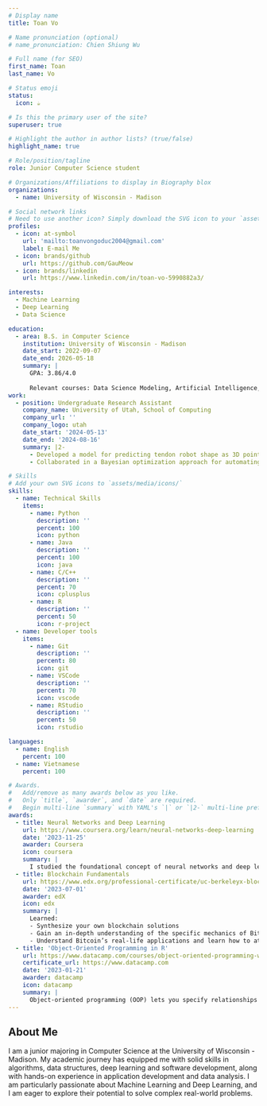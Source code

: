 ```yaml
---
# Display name
title: Toan Vo

# Name pronunciation (optional)
# name_pronunciation: Chien Shiung Wu

# Full name (for SEO)
first_name: Toan
last_name: Vo

# Status emoji
status:
  icon: ☕️

# Is this the primary user of the site?
superuser: true

# Highlight the author in author lists? (true/false)
highlight_name: true

# Role/position/tagline
role: Junior Computer Science student

# Organizations/Affiliations to display in Biography blox
organizations:
  - name: University of Wisconsin - Madison

# Social network links
# Need to use another icon? Simply download the SVG icon to your `assets/media/icons/` folder.
profiles:
  - icon: at-symbol
    url: 'mailto:toanvongoduc2004@gmail.com'
    label: E-mail Me
  - icon: brands/github
    url: https://github.com/GauMeow
  - icon: brands/linkedin
    url: https://www.linkedin.com/in/toan-vo-5990882a3/

interests:
  - Machine Learning
  - Deep Learning
  - Data Science

education:
  - area: B.S. in Computer Science
    institution: University of Wisconsin - Madison
    date_start: 2022-09-07
    date_end: 2026-05-18
    summary: |
      GPA: 3.86/4.0
      
      Relevant courses: Data Science Modeling, Artificial Intelligence, Data Structures, Object-Oriented Programming, Multivariate Calculus, Linear Algebra, Deep Learning for Computer Vision, Introduction to Algorithms, Theory of Probability
work:
  - position: Undergraduate Research Assistant
    company_name: University of Utah, School of Computing
    company_url: ''
    company_logo: utah
    date_start: '2024-05-13'
    date_end: '2024-08-16'
    summary: |2-
      - Developed a model for predicting tendon robot shape as 3D point clouds based on current tendon displacements with long short-term memory (LSTM), exceeding the previous learning-based technique by 11% in terms of Chamfer distance.
      - Collaborated in a Bayesian optimization approach for automating surgical retraction by implementing different acquisition functions for optimizing tissue retraction efficiency and improving attachment point detection accuracy.

# Skills
# Add your own SVG icons to `assets/media/icons/`
skills:
  - name: Technical Skills
    items:
      - name: Python
        description: ''
        percent: 100
        icon: python
      - name: Java
        description: ''
        percent: 100
        icon: java
      - name: C/C++
        description: ''
        percent: 70
        icon: cplusplus
      - name: R
        description: ''
        percent: 50
        icon: r-project
  - name: Developer tools
    items:
      - name: Git
        description: ''
        percent: 80
        icon: git
      - name: VSCode
        description: ''
        percent: 70
        icon: vscode
      - name: RStudio
        description: ''
        percent: 50
        icon: rstudio

languages:
  - name: English
    percent: 100
  - name: Vietnamese
    percent: 100

# Awards.
#   Add/remove as many awards below as you like.
#   Only `title`, `awarder`, and `date` are required.
#   Begin multi-line `summary` with YAML's `|` or `|2-` multi-line prefix and indent 2 spaces below.
awards:
  - title: Neural Networks and Deep Learning
    url: https://www.coursera.org/learn/neural-networks-deep-learning
    date: '2023-11-25'
    awarder: Coursera
    icon: coursera
    summary: |
      I studied the foundational concept of neural networks and deep learning. By the end, I was familiar with the significant technological trends driving the rise of deep learning; build, train, and apply fully connected deep neural networks; implement efficient (vectorized) neural networks; identify key parameters in a neural network’s architecture; and apply deep learning to your own applications.
  - title: Blockchain Fundamentals
    url: https://www.edx.org/professional-certificate/uc-berkeleyx-blockchain-fundamentals
    date: '2023-07-01'
    awarder: edX
    icon: edx
    summary: |
      Learned:
      - Synthesize your own blockchain solutions
      - Gain an in-depth understanding of the specific mechanics of Bitcoin
      - Understand Bitcoin’s real-life applications and learn how to attack and destroy Bitcoin, Ethereum, smart contracts and Dapps, and alternatives to Bitcoin’s Proof-of-Work consensus algorithm
  - title: 'Object-Oriented Programming in R'
    url: https://www.datacamp.com/courses/object-oriented-programming-with-s3-and-r6-in-r
    certificate_url: https://www.datacamp.com
    date: '2023-01-21'
    awarder: datacamp
    icon: datacamp
    summary: |
      Object-oriented programming (OOP) lets you specify relationships between functions and the objects that they can act on, helping you manage complexity in your code. This is an intermediate level course, providing an introduction to OOP, using the S3 and R6 systems. S3 is a great day-to-day R programming tool that simplifies some of the functions that you write. R6 is especially useful for industry-specific analyses, working with web APIs, and building GUIs.
---
```


## About Me

I am a junior majoring in Computer Science at the University of Wisconsin - Madison. My academic journey has equipped me with solid skills in algorithms, data structures, deep learning and software development, along with hands-on experience in application development and data analysis. I am particularly passionate about Machine Learning and Deep Learning, and I am eager to explore their potential to solve complex real-world problems.